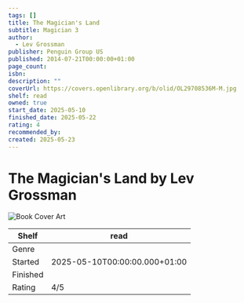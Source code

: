 ```yaml
---
tags: []
title: The Magician's Land
subtitle: Magician 3
author:
  - Lev Grossman
publisher: Penguin Group US
published: 2014-07-21T00:00:00+01:00
page_count: 
isbn: 
description: ""
coverUrl: https://covers.openlibrary.org/b/olid/OL29708536M-M.jpg
shelf: read
owned: true
start_date: 2025-05-10
finished_date: 2025-05-22
rating: 4
recommended_by: 
created: 2025-05-23
---
```


# The Magician's Land by Lev Grossman

![Book Cover Art](https://covers.openlibrary.org/b/olid/OL29708536M-M.jpg)

| Shelf | read |
| --- | --- |
| Genre |  |
| Started | 2025-05-10T00:00:00.000+01:00 |
| Finished |  |
| Rating | 4/5 |

